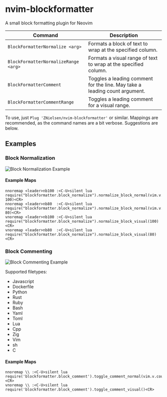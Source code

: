 # nvim-blockformatter
A small block formatting plugin for Neovim

| Command                              | Description                                                                |
|--------------------------------------|----------------------------------------------------------------------------|
| `BlockFormatterNormalize <arg>`      | Formats a block of text to wrap at the specified column.                   |
| `BlockFormatterNormalizeRange <arg>` | Formats a visual range of text to wrap at the specified column.            |
| `BlockFormatterComment`              | Toggles a leading comment for the line. May take a leading count argument. |
| `BlockFormatterCommentRange`         | Toggles a leading comment for a visual range.                              |


To use, just `Plug 'ZNielsen/nvim-blockformatter'` or similar. Mappings are recommended, as the command names are a bit verbose. Suggestions are below.

## Examples
### Block Normalization
![Block Normalization Example](https://raw.githubusercontent.com/znielsen/nvim-blockformatter/main/.github/images/block_normalizer_example.gif)

#### Example Maps
```
nnoremap <leader>nb100 :<C-U>silent lua require("blockformatter.block_normalize").normalize_block_normal(vim.v.count1, 100)<CR>
nnoremap <leader>nb80  :<C-U>silent lua require("blockformatter.block_normalize").normalize_block_normal(vim.v.count1, 80)<CR>
vnoremap <leader>nb100 :<C-U>silent lua require("blockformatter.block_normalize").normalize_block_visual(100)<CR>
vnoremap <leader>nb80  :<C-U>silent lua require("blockformatter.block_normalize").normalize_block_visual(80)<CR>
```

### Block Commenting
![Block Commenting Example](https://raw.githubusercontent.com/znielsen/nvim-blockformatter/main/.github/images/block_commenter_example.gif)

Supported filetypes:
- Javascript
- Dockerfile
- Python
- Rust
- Ruby
- Bash
- Yaml
- Toml
- Lua
- Cpp
- Zig
- Vim
- sh
- C

#### Example Maps
```
nnoremap \\ :<C-U>silent lua require('blockformatter.block_comment').toggle_comment_normal(vim.v.count1)<CR>
vnoremap \\ :<C-U>silent lua require('blockformatter.block_comment').toggle_comment_visual()<CR>
```

